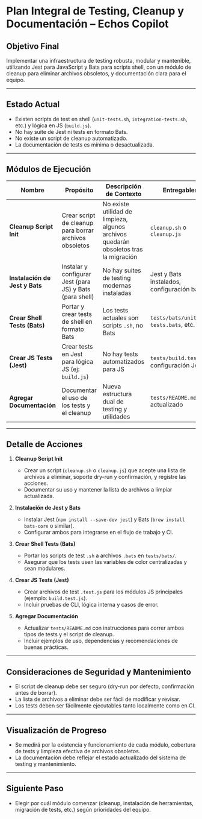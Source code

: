 # Plan Integral de Testing, Cleanup y Documentación – Echos Copilot

## Objetivo Final

Implementar una infraestructura de testing robusta, modular y mantenible, utilizando Jest para JavaScript y Bats para scripts shell, con un módulo de cleanup para eliminar archivos obsoletos, y documentación clara para el equipo.

---

## Estado Actual

- Existen scripts de test en shell (`unit-tests.sh`, `integration-tests.sh`, etc.) y lógica en JS (`build.js`).
- No hay suite de Jest ni tests en formato Bats.
- No existe un script de cleanup automatizado.
- La documentación de tests es mínima o desactualizada.

---

## Módulos de Ejecución

| Nombre                         | Propósito                                                | Descripción de Contexto                                                               | Entregables                                  | Dependencias           |
| ------------------------------ | -------------------------------------------------------- | ------------------------------------------------------------------------------------- | -------------------------------------------- | ---------------------- |
| **Cleanup Script Init**        | Crear script de cleanup para borrar archivos obsoletos   | No existe utilidad de limpieza, algunos archivos quedarán obsoletos tras la migración | `cleanup.sh` o `cleanup.js`                  | Node.js o bash/zsh     |
| **Instalación de Jest y Bats** | Instalar y configurar Jest (para JS) y Bats (para shell) | No hay suites de testing modernas instaladas                                          | Jest y Bats instalados, configuración básica | Node.js, npm, bash/zsh |
| **Crear Shell Tests (Bats)**   | Portar y crear tests de shell en formato Bats            | Los tests actuales son scripts `.sh`, no Bats                                         | `tests/bats/unit-tests.bats`, etc.           | Bats, scripts shell    |
| **Crear JS Tests (Jest)**      | Crear tests en Jest para lógica JS (ej: `build.js`)      | No hay tests automatizados para JS                                                    | `tests/build.test.js`, configuración Jest    | Node.js, Jest          |
| **Agregar Documentación**      | Documentar el uso de los tests y el cleanup              | Nueva estructura dual de testing y utilidades                                         | `tests/README.md` actualizado                | Todos los anteriores   |

---

## Detalle de Acciones

1. **Cleanup Script Init**

   - Crear un script (`cleanup.sh` o `cleanup.js`) que acepte una lista de archivos a eliminar, soporte dry-run y confirmación, y registre las acciones.
   - Documentar su uso y mantener la lista de archivos a limpiar actualizada.

2. **Instalación de Jest y Bats**

   - Instalar Jest (`npm install --save-dev jest`) y Bats (`brew install bats-core` o similar).
   - Configurar ambos para integrarse en el flujo de trabajo y CI.

3. **Crear Shell Tests (Bats)**

   - Portar los scripts de test `.sh` a archivos `.bats` en `tests/bats/`.
   - Asegurar que los tests usen las variables de color centralizadas y sean modulares.

4. **Crear JS Tests (Jest)**

   - Crear archivos de test `.test.js` para los módulos JS principales (ejemplo: `build.test.js`).
   - Incluir pruebas de CLI, lógica interna y casos de error.

5. **Agregar Documentación**
   - Actualizar `tests/README.md` con instrucciones para correr ambos tipos de tests y el script de cleanup.
   - Incluir ejemplos de uso, dependencias y recomendaciones de buenas prácticas.

---

## Consideraciones de Seguridad y Mantenimiento

- El script de cleanup debe ser seguro (dry-run por defecto, confirmación antes de borrar).
- La lista de archivos a eliminar debe ser fácil de modificar y revisar.
- Los tests deben ser fácilmente ejecutables tanto localmente como en CI.

---

## Visualización de Progreso

- Se medirá por la existencia y funcionamiento de cada módulo, cobertura de tests y limpieza efectiva de archivos obsoletos.
- La documentación debe reflejar el estado actualizado del sistema de testing y mantenimiento.

---

## Siguiente Paso

- Elegir por cuál módulo comenzar (cleanup, instalación de herramientas, migración de tests, etc.) según prioridades del equipo.
